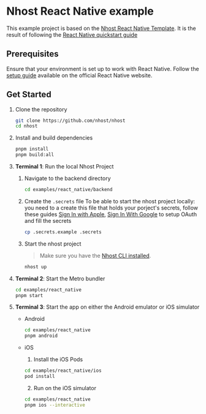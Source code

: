 # Nhost React Native example

This example project is based on the [Nhost React Native Template](../../templates/react-native/). It is the result of following the [React Native quickstart guide](https://docs.nhost.io/guides/quickstarts/react-native)

## Prerequisites

Ensure that your environment is set up to work with React Native. Follow the [setup guide](https://reactnative.dev/docs/set-up-your-environment) available on the official React Native website.

## Get Started

1. Clone the repository

   ```sh
   git clone https://github.com/nhost/nhost
   cd nhost
   ```

2. Install and build dependencies

   ```sh
   pnpm install
   pnpm build:all
   ```

3. **Terminal 1**: Run the local Nhost Project

   1. Navigate to the backend directory
         ```sh
         cd examples/react_native/backend
         ```

   1. Create the `.secrets` file
      To be able to start the nhost project locally: you need to a create this file that holds your porject's secrets, follow these guides [Sign In with Apple](https://docs.nhost.io/guides/auth/social/sign-in-apple), [Sign In With Google](https://docs.nhost.io/guides/auth/social/sign-in-google) to setup OAuth and fill the secrets

      ```sh
      cp .secrets.example .secrets
      ```

   2. Start the nhost project

      > Make sure you have the [Nhost CLI installed](https://docs.nhost.io/platform/cli).

      ```sh
      nhost up
      ```

4. **Terminal 2**: Start the Metro bundler

   ```sh
   cd examples/react_native
   pnpm start
   ```

5. **Terminal 3**: Start the app on either the Android emulator or iOS simulator

   - Android

      ```sh
      cd examples/react_native
      pnpm android
      ```

   - iOS
      1. Install the iOS Pods
      ```sh
      cd examples/react_native/ios
      pod install
      ```
      2. Run on the iOS simulator
      ```sh
      cd examples/react_native
      pnpm ios --interactive
      ```
